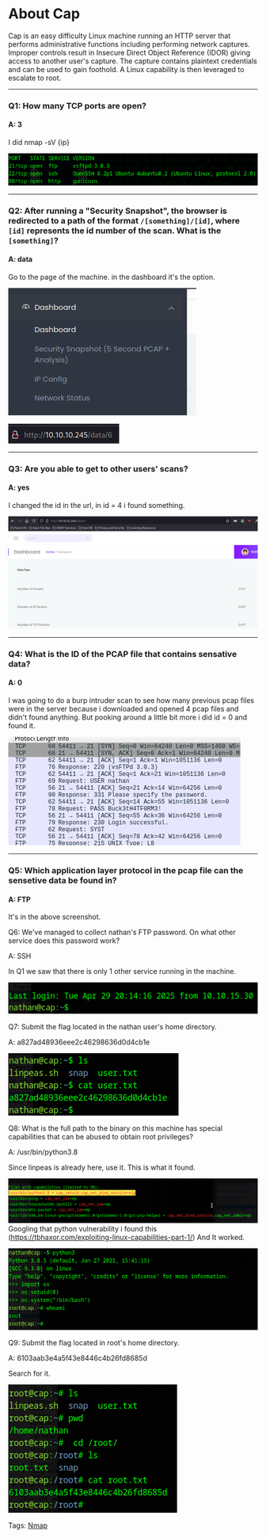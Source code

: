 
# About Cap

Cap is an easy difficulty Linux machine running an HTTP server that performs administrative functions including performing network captures. Improper controls result in Insecure Direct Object Reference (IDOR) giving access to another user's capture. The capture contains plaintext credentials and can be used to gain foothold. A Linux capability is then leveraged to escalate to root.

___

### Q1: How many TCP ports are open?

#### A: 3

I did nmap -sV {ip}

![](../../Img/Pasted%20image%2020250429163426.png)

___

### Q2: After running a "Security Snapshot", the browser is redirected to a path of the format `/[something]/[id]`, where `[id]` represents the id number of the scan. What is the `[something]`?

#### A: data

Go to the page of the machine.
in the dashboard it's the option.

![](../../Img/Pasted%20image%2020250429163825.png)

![](../../Img/Pasted%20image%2020250429163851.png)

___

### Q3: Are you able to get to other users' scans?

#### A: yes

I changed the id in the url, in id = 4 i found something.

![](../../Img/Pasted%20image%2020250429164005.png)

___

### Q4: What is the ID of the PCAP file that contains sensative data?

#### A: 0

I was going to do a burp intruder scan to see how many previous pcap files were in the server because i downloaded and opened 4 pcap files and didn't found anything.
But pooking around a little bit more i did id = 0 and found it.

![](../../Img/Pasted%20image%2020250429165241.png)

___

### Q5: Which application layer protocol in the pcap file can the sensetive data be found in?

#### A: FTP

It's in the above screenshot.

Q6: We've managed to collect nathan's FTP password. On what other service does this password work?

A: SSH

In Q1 we saw that there is only 1 other service running in the machine.

![](../../Img/Pasted%20image%2020250429165543.png)

Q7: Submit the flag located in the nathan user's home directory.

A: a827ad48936eee2c46298636d0d4cb1e

![](../../Img/Pasted%20image%2020250429165624.png)

Q8: What is the full path to the binary on this machine has special capabilities that can be abused to obtain root privileges?

A: /usr/bin/python3.8

Since linpeas is already here, use it.
This is what it found.

![](../../Img/Pasted%20image%2020250429170719.png)
Googling that python vulnerability i found this (https://tbhaxor.com/exploiting-linux-capabilities-part-1/)
And It worked.

![](../../Img/Pasted%20image%2020250429171210.png)

Q9: Submit the flag located in root's home directory.

A: 6103aab3e4a5f43e8446c4b26fd8685d

Search for it.

![](../../Img/Pasted%20image%2020250429171327.png)

Tags: [Nmap](../../Index/Nmap.md) 